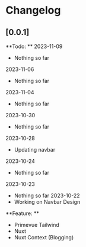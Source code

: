 # Changelog

## [0.0.1]

**Todo: **
2023-11-09

- Nothing so far

2023-11-06

- Nothing so far

2023-11-04

- Nothing so far

2023-10-30

- Nothing so far

2023-10-28

- Updating navbar

2023-10-24

- Nothing so far

2023-10-23

- Nothing so far
  2023-10-22
- Working on Navbar Design

**Feature: **

- Primevue Tailwind
- Nuxt
- Nuxt Context (Blogging)
